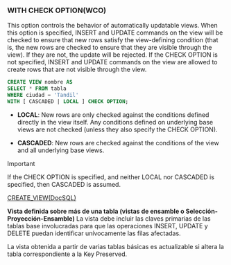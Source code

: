 <h3>WITH CHECK OPTION(WCO)</h3>
This option controls the behavior of automatically updatable views. When this option is specified, INSERT and UPDATE commands on the view will be checked to ensure that new rows satisfy the view-defining condition (that is, the new rows are checked to ensure that they are visible through the view). If they are not, the update will be rejected. If the CHECK OPTION is not specified, INSERT and UPDATE commands on the view are allowed to create rows that are not visible through the view.

```SQL
CREATE VIEW nombre AS
SELECT * FROM tabla
WHERE ciudad = 'Tandil'
WITH [ CASCADED | LOCAL ] CHECK OPTION;
```

* **LOCAL**: New rows are only checked against the conditions defined directly in the view itself. Any conditions defined on underlying base views are not checked (unless they also specify the CHECK OPTION).

* **CASCADED**: New rows are checked against the conditions of the view and all underlying base views.

> [!IMPORTANT]
>  If the CHECK OPTION is specified, and neither LOCAL nor CASCADED is specified, then CASCADED is assumed.

[CREATE_VIEW(DocSQL)](https://www.postgresql.org/docs/current/sql-createview.html)


**Vista definida sobre más de una tabla (vistas de ensamble o Selección-Proyección-Ensamble)**
La vista debe incluir las claves primarias de las tablas base involucradas para que las operaciones INSERT, UPDATE y DELETE puedan identificar unívocamente las filas afectadas.

La vista obtenida a partir de varias tablas básicas es actualizable si altera la tabla correspondiente a la Key Preserved.